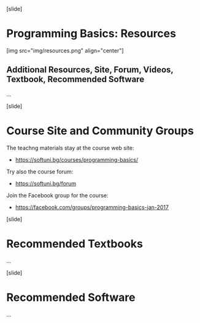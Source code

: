 [slide]
# Programming Basics: Resources
[img src="img/resources.png" align="center"]
## Additional Resources, Site, Forum, Videos, Textbook, Recommended Software

...

[slide]
# Course Site and Community Groups

The teachng materials stay at the course web site:
 - https://softuni.bg/courses/programming-basics/

Try also the course forum:
 - https://softuni.bg/forum

Join the Facebook group for the course:
 - https://facebook.com/groups/programming-basics-jan-2017

[slide]
# Recommended Textbooks
...

[slide]
# Recommended Software
...



